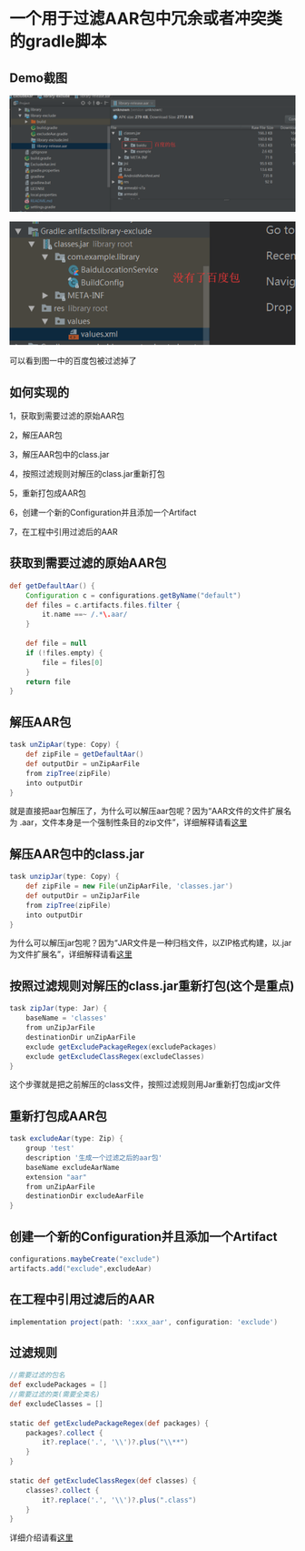 # 一个用于过滤AAR包中冗余或者冲突类的gradle脚本

## Demo截图
![demo](./img/demo.png)

![demo1](./img/demo1.png)

可以看到图一中的百度包被过滤掉了

## 如何实现的
1，获取到需要过滤的原始AAR包

2，解压AAR包

3，解压AAR包中的class.jar

4，按照过滤规则对解压的class.jar重新打包

5，重新打包成AAR包

6，创建一个新的Configuration并且添加一个Artifact

7，在工程中引用过滤后的AAR

## 获取到需要过滤的原始AAR包
```Groovy
def getDefaultAar() {
    Configuration c = configurations.getByName("default")
    def files = c.artifacts.files.filter {
        it.name ==~ /.*\.aar/
    }

    def file = null
    if (!files.empty) {
        file = files[0]
    }
    return file
}
```
## 解压AAR包
```Groovy
task unZipAar(type: Copy) {
    def zipFile = getDefaultAar()
    def outputDir = unZipAarFile
    from zipTree(zipFile)
    into outputDir
}
```
就是直接把aar包解压了，为什么可以解压aar包呢？因为“AAR文件的文件扩展名为 .aar，文件本身是一个强制性条目的zip文件”，详细解释请看[这里](https://developer.android.google.cn/studio/projects/android-library#aar-contents)
## 解压AAR包中的class.jar
```Groovy
task unzipJar(type: Copy) {
    def zipFile = new File(unZipAarFile, 'classes.jar')
    def outputDir = unZipJarFile
    from zipTree(zipFile)
    into outputDir
}
```
为什么可以解压jar包呢？因为“JAR文件是一种归档文件，以ZIP格式构建，以.jar为文件扩展名”，详细解释请看[这里](https://zh.wikipedia.org/zh-hans/JAR_(%E6%96%87%E4%BB%B6%E6%A0%BC%E5%BC%8F))
## 按照过滤规则对解压的class.jar重新打包(这个是重点)
```Groovy
task zipJar(type: Jar) {
    baseName = 'classes'
    from unZipJarFile
    destinationDir unZipAarFile
    exclude getExcludePackageRegex(excludePackages)
    exclude getExcludeClassRegex(excludeClasses)
}
```
这个步骤就是把之前解压的class文件，按照过滤规则用Jar重新打包成jar文件
## 重新打包成AAR包
```Groovy
task excludeAar(type: Zip) {
    group 'test'
    description '生成一个过滤之后的aar包'
    baseName excludeAarName
    extension "aar"
    from unZipAarFile
    destinationDir excludeAarFile
}
```
## 创建一个新的Configuration并且添加一个Artifact
```Groovy
configurations.maybeCreate("exclude")
artifacts.add("exclude",excludeAar)
```
## 在工程中引用过滤后的AAR
```Groovy
implementation project(path: ':xxx_aar', configuration: 'exclude')
```
## 过滤规则
```Groovy
//需要过滤的包名
def excludePackages = []
//需要过滤的类(需要全类名)
def excludeClasses = []

static def getExcludePackageRegex(def packages) {
    packages?.collect {
        it?.replace('.', '\\')?.plus("\\**")
    }
}

static def getExcludeClassRegex(def classes) {
    classes?.collect {
        it?.replace('.', '\\')?.plus(".class")
    }
}
```
详细介绍请看[这里](https://blog.csdn.net/baidu_34012226/article/details/80104771)

